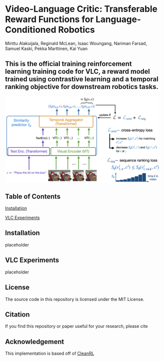 # Video-Language Critic: Transferable Reward Functions for Language-Conditioned Robotics 

Minttu Alakuijala, Reginald McLean, Isaac Woungang, Nariman Farsad, Samuel Kaski, Pekka Marttinen, Kai Yuan

## This is the official training reinforcement learning training code for VLC, a reward model trained using contrastive learning and a temporal ranking objective for downstream robotics tasks.

<img src='assets/VLC_overview_v2.001.png'>

## Table of Contents  
[Installation](#installation)  

[VLC Experiments](#vlc-experiments)

## Installation
placeholder

## VLC Experiments
placeholder

## License
The source code in this repository is licensed under the MIT License.

## Citation
If you find this repository or paper useful for your research, please cite

## Acknowledgement
This implementation is based off of [CleanRL](https://github.com/vwxyzjn/cleanrl)
